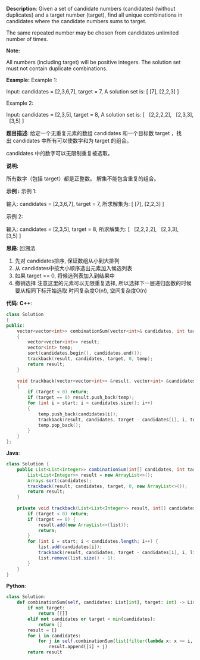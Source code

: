 __Description__:
Given a set of candidate numbers (candidates) (without duplicates) and a target number (target), find all unique combinations in candidates where the candidate numbers sums to target.

The same repeated number may be chosen from candidates unlimited number of times.

__Note:__

All numbers (including target) will be positive integers.
The solution set must not contain duplicate combinations.

__Example:__
Example 1:

Input: candidates = [2,3,6,7], target = 7,
A solution set is:
[
  [7],
  [2,2,3]
]

Example 2:

Input: candidates = [2,3,5], target = 8,
A solution set is:
[
  [2,2,2,2],
  [2,3,3],
  [3,5]
]

__题目描述__:
给定一个无重复元素的数组 candidates 和一个目标数 target ，找出 candidates 中所有可以使数字和为 target 的组合。

candidates 中的数字可以无限制重复被选取。

__说明:__

所有数字（包括 target）都是正整数。
解集不能包含重复的组合。 

__示例 :__
示例 1:

输入: candidates = [2,3,6,7], target = 7,
所求解集为:
[
  [7],
  [2,2,3]
]

示例 2:

输入: candidates = [2,3,5], target = 8,
所求解集为:
[
  [2,2,2,2],
  [2,3,3],
  [3,5]
]

__思路__:
回溯法
1. 先对 candidates排序, 保证数组从小到大排列
2. 从 candidates中按大小顺序选出元素加入候选列表
3. 如果 target == 0, 将候选列表加入到结果中
4. 撤销选择
注意这里的元素可以无限重复选择, 所以选择下一层递归函数的时候要从相同下标开始选取
时间复杂度O(n!), 空间复杂度O(n)

__代码__:
__C++__:
```C++
class Solution 
{
public:
    vector<vector<int>> combinationSum(vector<int>& candidates, int target) 
    {
        vector<vector<int>> result;
        vector<int> temp;
        sort(candidates.begin(), candidates.end());
        trackback(result, candidates, target, 0, temp);
        return result;
    }
    
    void trackback(vector<vector<int>> &result, vector<int> &candidates, int target, int start, vector<int> &temp)
    {
        if (target < 0) return;
        if (target == 0) result.push_back(temp);
        for (int i = start; i < candidates.size(); i++)
        {
            temp.push_back(candidates[i]);
            trackback(result, candidates, target - candidates[i], i, temp);
            temp.pop_back();
        }
    }
};
```

__Java__:
```Java
class Solution {
    public List<List<Integer>> combinationSum(int[] candidates, int target) {
        List<List<Integer>> result = new ArrayList<>();
        Arrays.sort(candidates);
        trackback(result, candidates, target, 0, new ArrayList<>());
        return result;
    }
    
    private void trackback(List<List<Integer>> result, int[] candidates, int target, int start, List<Integer> list) {
        if (target < 0) return;
        if (target == 0) {
            result.add(new ArrayList<>(list));
            return;
        }
        for (int i = start; i < candidates.length; i++) {
            list.add(candidates[i]);
            trackback(result, candidates, target - candidates[i], i, list);
            list.remove(list.size() - 1);
        }
    }
}
```

__Python__:
```Python
class Solution:
    def combinationSum(self, candidates: List[int], target: int) -> List[List[int]]:
        if not target:
            return [[]]
        elif not candidates or target < min(candidates):
            return []
        result = []
        for i in candidates:
            for j in self.combinationSum(list(filter(lambda x: x >= i, candidates)), target - i):
                result.append([i] + j)
        return result
```